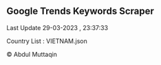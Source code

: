 

## Google Trends Keywords Scraper 
 
Last Update 29-03-2023 , 23:37:33

Country List :
VIETNAM.json



© Abdul Muttaqin 
